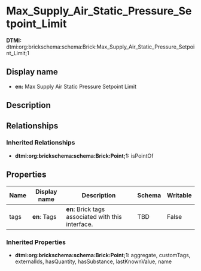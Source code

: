 # Max_Supply_Air_Static_Pressure_Setpoint_Limit
**DTMI:** dtmi:org:brickschema:schema:Brick:Max_Supply_Air_Static_Pressure_Setpoint_Limit;1
## Display name
- **en:** Max Supply Air Static Pressure Setpoint Limit
## Description
## Relationships
### Inherited Relationships
* **dtmi:org:brickschema:schema:Brick:Point;1:** isPointOf
## Properties
|Name|Display name|Description|Schema|Writable|
|-|-|-|-|-|
|tags|**en**: Tags|**en**: Brick tags associated with this interface.|TBD|False|
### Inherited Properties
* **dtmi:org:brickschema:schema:Brick:Point;1:** aggregate, customTags, externalIds, hasQuantity, hasSubstance, lastKnownValue, name
